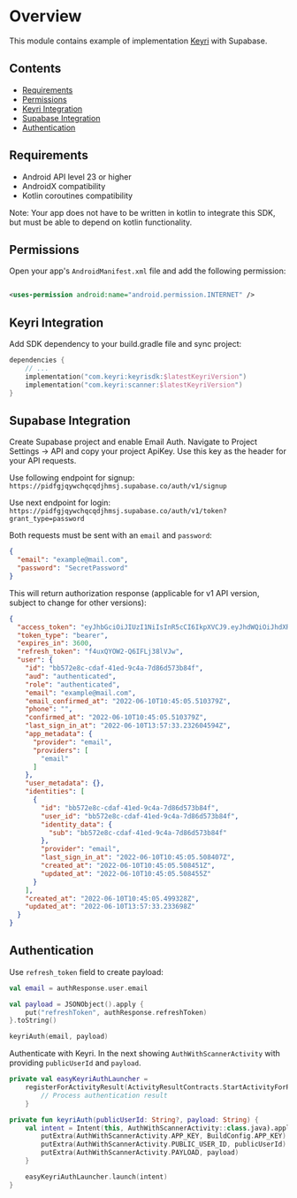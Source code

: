 # Overview

This module contains example of implementation [Keyri](https://keyri.com) with Supabase.

## Contents

* [Requirements](#Requirements)
* [Permissions](#Permissions)
* [Keyri Integration](#Keyri-Integration)
* [Supabase Integration](#Supabase-Integration)
* [Authentication](#Authentication)

## Requirements

* Android API level 23 or higher
* AndroidX compatibility
* Kotlin coroutines compatibility

Note: Your app does not have to be written in kotlin to integrate this SDK, but must be able to
depend on kotlin functionality.

## Permissions

Open your app's `AndroidManifest.xml` file and add the following permission:

```xml

<uses-permission android:name="android.permission.INTERNET" />
```

## Keyri Integration

Add SDK dependency to your build.gradle file and sync project:

```kotlin
dependencies {
    // ...
    implementation("com.keyri:keyrisdk:$latestKeyriVersion")
    implementation("com.keyri:scanner:$latestKeyriVersion")
}
```

## Supabase Integration

Create Supabase project and enable Email Auth. Navigate to Project Settings -> API and copy your
project ApiKey. Use this key as the header for your API requests.

Use following endpoint for signup:
`https://pidfgjqywchqcqdjhmsj.supabase.co/auth/v1/signup`

Use next endpoint for login:
`https://pidfgjqywchqcqdjhmsj.supabase.co/auth/v1/token?grant_type=password`

Both requests must be sent with an `email` and `password`:

```json
{
  "email": "example@mail.com",
  "password": "SecretPassword"
}
```

This will return authorization response (applicable for v1 API version, subject to change for other
versions):

```json
{
  "access_token": "eyJhbGciOiJIUzI1NiIsInR5cCI6IkpXVCJ9.eyJhdWQiOiJhdXRoZW50aWNhdGVkIiwiZXhwIjoxNjU0ODczMDUzLCJzdWIiOiJiYjU3MmU4Yy1jZGFmLTQxZWQtOWM0YS03ZDg2ZDU3M2I4NGYiLCJlbWFpbCI6ImEua3VsaWFoaW5AY3NuLmtoYWkuZWR1IiwicGhvbmUiOiIiLCJhcHBfbWV0YWRhdGEiOnsicHJvdmlkZXIiOiJlbWFpbCIsInByb3ZpZGVycyI6WyJlbWFpbCJdfSwidXNlcl9tZXRhZGF0YSI6e30sInJvbGUiOiJhdXRoZW50aWNhdGVkIn0.X5XJFjrvW9IT8mPnNWNkcvWxQvHGDwC3lry5SD90Vkc",
  "token_type": "bearer",
  "expires_in": 3600,
  "refresh_token": "f4uxQYOW2-Q6IFLj38lVJw",
  "user": {
    "id": "bb572e8c-cdaf-41ed-9c4a-7d86d573b84f",
    "aud": "authenticated",
    "role": "authenticated",
    "email": "example@mail.com",
    "email_confirmed_at": "2022-06-10T10:45:05.510379Z",
    "phone": "",
    "confirmed_at": "2022-06-10T10:45:05.510379Z",
    "last_sign_in_at": "2022-06-10T13:57:33.232604594Z",
    "app_metadata": {
      "provider": "email",
      "providers": [
        "email"
      ]
    },
    "user_metadata": {},
    "identities": [
      {
        "id": "bb572e8c-cdaf-41ed-9c4a-7d86d573b84f",
        "user_id": "bb572e8c-cdaf-41ed-9c4a-7d86d573b84f",
        "identity_data": {
          "sub": "bb572e8c-cdaf-41ed-9c4a-7d86d573b84f"
        },
        "provider": "email",
        "last_sign_in_at": "2022-06-10T10:45:05.508407Z",
        "created_at": "2022-06-10T10:45:05.508451Z",
        "updated_at": "2022-06-10T10:45:05.508455Z"
      }
    ],
    "created_at": "2022-06-10T10:45:05.499328Z",
    "updated_at": "2022-06-10T13:57:33.233698Z"
  }
}
```

## Authentication

Use `refresh_token` field to create payload:

```kotlin
val email = authResponse.user.email

val payload = JSONObject().apply {
    put("refreshToken", authResponse.refreshToken)
}.toString()

keyriAuth(email, payload)
```

Authenticate with Keyri. In the next showing `AuthWithScannerActivity` with providing
`publicUserId` and `payload`.

```kotlin
private val easyKeyriAuthLauncher =
    registerForActivityResult(ActivityResultContracts.StartActivityForResult()) {
        // Process authentication result
    }

private fun keyriAuth(publicUserId: String?, payload: String) {
    val intent = Intent(this, AuthWithScannerActivity::class.java).apply {
        putExtra(AuthWithScannerActivity.APP_KEY, BuildConfig.APP_KEY)
        putExtra(AuthWithScannerActivity.PUBLIC_USER_ID, publicUserId)
        putExtra(AuthWithScannerActivity.PAYLOAD, payload)
    }

    easyKeyriAuthLauncher.launch(intent)
}
```
